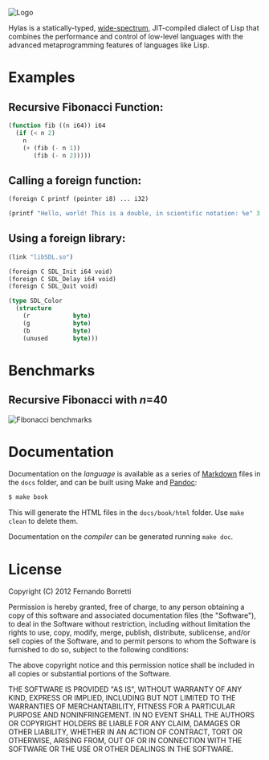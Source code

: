 ![Logo](http://eudoxia0.github.com/Hylas-Lisp/img/logo.svg)

Hylas is a statically-typed, [wide-spectrum](http://en.wikipedia.org/wiki/Wide-spectrum_language), JIT-compiled dialect of Lisp that combines the performance and control of low-level languages with the advanced metaprogramming features of languages like Lisp.

# Examples

## Recursive Fibonacci Function:

```lisp
(function fib ((n i64)) i64
  (if (< n 2)
    n
    (+ (fib (- n 1))
       (fib (- n 2)))))
```

## Calling a foreign function:

```lisp
(foreign C printf (pointer i8) ... i32)

(printf "Hello, world! This is a double, in scientific notation: %e" 3.141592)
```

## Using a foreign library:

```lisp
(link "libSDL.so")

(foreign C SDL_Init i64 void)
(foreign C SDL_Delay i64 void)
(foreign C SDL_Quit void)

(type SDL_Color
  (structure
    (r            byte)
    (g            byte)
    (b            byte)
    (unused       byte)))
```

# Benchmarks

## Recursive Fibonacci with _n_=40

![Fibonacci benchmarks](http://eudoxia0.github.com/Hylas-Lisp/img/fib.jpg)

# Documentation

Documentation on the _language_ is available as a series of [Markdown](http://daringfireball.net/projects/markdown/) files in the `docs` folder, and can be built using Make and [Pandoc](http://johnmacfarlane.net/pandoc/):

```bash
$ make book
```

This will generate the HTML files in the `docs/book/html` folder. Use `make clean` to delete them.

Documentation on the _compiler_ can be generated running `make doc`.

# License

Copyright (C) 2012 Fernando Borretti

Permission is hereby granted, free of charge, to any person obtaining a copy of this software and associated documentation files (the "Software"), to deal in the Software without restriction, including without limitation the rights to use, copy, modify, merge, publish, distribute, sublicense, and/or sell copies of the Software, and to permit persons to whom the Software is furnished to do so, subject to the following conditions:

The above copyright notice and this permission notice shall be included in all copies or substantial portions of the Software.

THE SOFTWARE IS PROVIDED "AS IS", WITHOUT WARRANTY OF ANY KIND, EXPRESS OR IMPLIED, INCLUDING BUT NOT LIMITED TO THE WARRANTIES OF MERCHANTABILITY, FITNESS FOR A PARTICULAR PURPOSE AND NONINFRINGEMENT. IN NO EVENT SHALL THE AUTHORS OR COPYRIGHT HOLDERS BE LIABLE FOR ANY CLAIM, DAMAGES OR OTHER LIABILITY, WHETHER IN AN ACTION OF CONTRACT, TORT OR OTHERWISE, ARISING FROM, OUT OF OR IN CONNECTION WITH THE SOFTWARE OR THE USE OR OTHER DEALINGS IN THE SOFTWARE.
